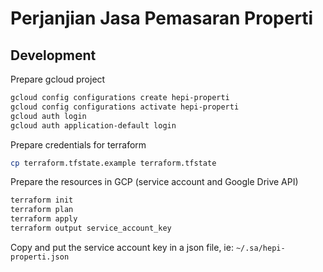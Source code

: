 # Perjanjian Jasa Pemasaran Properti

## Development

Prepare gcloud project

```bash
gcloud config configurations create hepi-properti
gcloud config configurations activate hepi-properti
gcloud auth login
gcloud auth application-default login
```

Prepare credentials for terraform
```bash
cp terraform.tfstate.example terraform.tfstate
```

Prepare the resources in GCP (service account and Google Drive API)

```bash
terraform init
terraform plan
terraform apply
terraform output service_account_key
```

Copy and put the service account key in a json file, ie: `~/.sa/hepi-properti.json`
